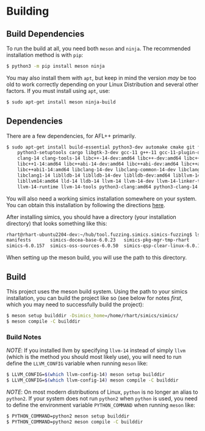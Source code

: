 # Building

## Build Dependencies

To run the build at all, you need both `meson` and `ninja`. The recommended installation
method is with `pip`:

```sh
$ python3 -m pip install meson ninja
```

You may also install them with `apt`, but keep in mind the version *may* be too old to
work correctly depending on your Linux Distribution and several other factors. If you
must install using `apt`, use:

```sh
$ sudo apt-get install meson ninja-build
```

## Dependencies

There are a few dependencies, for AFL++ primarily.

<!--TODO: Better docs for dependencies, specify for recent ubuntu, fedora, debian -->

```sh
$ sudo apt-get install build-essential python3-dev automake cmake git flex bison libglib2.0-dev libpixman-1-dev \
    python3-setuptools cargo libgtk-3-dev gcc-11 g++-11 gcc-11-plugin-dev libstdc++-11-dev \
    clang-14 clang-tools-14 libc++-14-dev:amd64 libc++-dev:amd64 libc++1:amd64 \
    libc++1-14:amd64 libc++abi-14-dev:amd64 libc++abi-dev:amd64 libc++abi1:amd64 \
    libc++abi1-14:amd64 libclang-14-dev libclang-common-14-dev libclang-cpp14 \
    libclang1-14 liblldb-14 liblldb-14-dev liblldb-dev:amd64 libllvm-14-ocaml-dev \
    libllvm14:amd64 lld-14 lldb-14 llvm-14 llvm-14-dev llvm-14-linker-tools \
    llvm-14-runtime llvm-14-tools python3-clang:amd64 python3-clang-14 python3-lldb-14
```

You will also need a working simics installation somewhere on your system. You can 
obtain this installation by following the directions [here](https://www.intel.com/content/www/us/en/developer/articles/guide/simics-simulator-installation.html).

After installing simics, you should have a directory (your installation directory) that
looks something like this:

```sh
rhart@rhart-ubuntu2204-dev:~/hub/tool.fuzzing.simics.simics-fuzzing$ ls ~/simics/simics
manifests       simics-docea-base-6.0.23   simics-pkg-mgr-tmp-rhart       simics-qsp-cpu-6.0.12     simics-qsp-x86-6.0.65      simics-viewer-6.0.16
simics-6.0.157  simics-oss-sources-6.0.50  simics-qsp-clear-linux-6.0.14  simics-qsp-isim-6.0.pre4  simics-training-6.0.pre30
```

When setting up the meson build, you will use the path to this directory.

## Build

This project uses the meson build system. Using the path to your simics installation,
you can build the project like so (see below for notes *first*, which you may need to 
successfully build the project):

```sh
$ meson setup builddir -Dsimics_home=/home/rhart/simics/simics/
$ meson compile -C builddir
```

### Build Notes

*NOTE*: If you installed llvm by specifying `llvm-14` instead of simply `llvm` (which
is the method you should most likely use), you will need to run define the 
`LLVM_CONFIG` variable when running `meson` like:

```sh
$ LLVM_CONFIG=$(which llvm-config-14) meson setup builddir
$ LLVM_CONFIG=$(which llvm-config-14) meson compile -C builddir
```

*NOTE*: On most modern distributions of Linux, `python` is no longer an alias to 
`python2`. If your system does not run `python2` when `python` is used, you need to
define the environment variable `PYTHON_COMMAND` when running `meson` like:


```sh
$ PYTHON_COMMAND=python2 meson setup builddir
$ PYTHON_COMMAND=python2 meson compile -C builddir

```